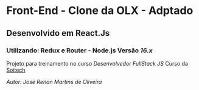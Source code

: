 # Front-End - Clone da OLX - Adptado

## Desenvolvido em React.Js
### Utilizando: Redux e Router - Node.js Versão _16.x_

Projeto para treinamento no curso *Desenvolvedor FullStack JS*
Curso da [Soitech](https://www.soitech.com.br/)

_Autor: José Renan Martins de Oliveira_